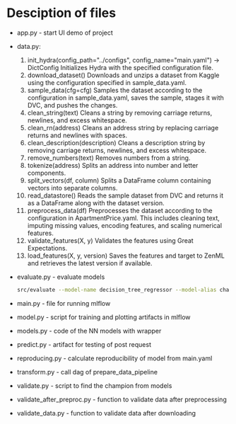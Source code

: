 # Desciption of files
- app.py - start UI demo of project
- data.py:
    1. init_hydra(config_path="../configs", config_name="main.yaml") -> DictConfig
    Initializes Hydra with the specified configuration file.
    2. download_dataset()
    Downloads and unzips a dataset from Kaggle using the configuration specified in sample_data.yaml.
    3. sample_data(cfg=cfg)
    Samples the dataset according to the configuration in sample_data.yaml, saves the sample, stages it with DVC, and pushes the changes.
    4. clean_string(text)
    Cleans a string by removing carriage returns, newlines, and excess whitespace.
    5. clean_rn(address)
    Cleans an address string by replacing carriage returns and newlines with spaces.
    6. clean_description(description)
    Cleans a description string by removing carriage returns, newlines, and excess whitespace.
    7. remove_numbers(text)
    Removes numbers from a string.
    8. tokenize(address)
    Splits an address into number and letter components.
    9. split_vectors(df, column)
    Splits a DataFrame column containing vectors into separate columns.
    10. read_datastore()
    Reads the sample dataset from DVC and returns it as a DataFrame along with the dataset version.
    11. preprocess_data(df)
    Preprocesses the dataset according to the configuration in ApartmentPrice.yaml. This includes cleaning text, imputing missing values, encoding features, and scaling numerical features.
    12. validate_features(X, y)
    Validates the features using Great Expectations.
    13. load_features(X, y, version)
    Saves the features and target to ZenML and retrieves the latest version if available.

- evaluate.py - evaluate models
  ```bash
  src/evaluate --model-name decision_tree_regressor --model-alias champion --data-version 1
  ```
- main.py - file for running mlflow
- model.py - script for training and plotting artifacts in mlflow
- models.py - code of the NN models with wrapper
- predict.py - artifact for testing of post request
- reproducing.py - calculate reproducibility of model from main.yaml
- transform.py - call dag of prepare_data_pipeline
- validate.py - script to find the champion from models
- validate_after_preproc.py - function to validate data after preprocessing
- validate_data.py - function to validate data after downloading
